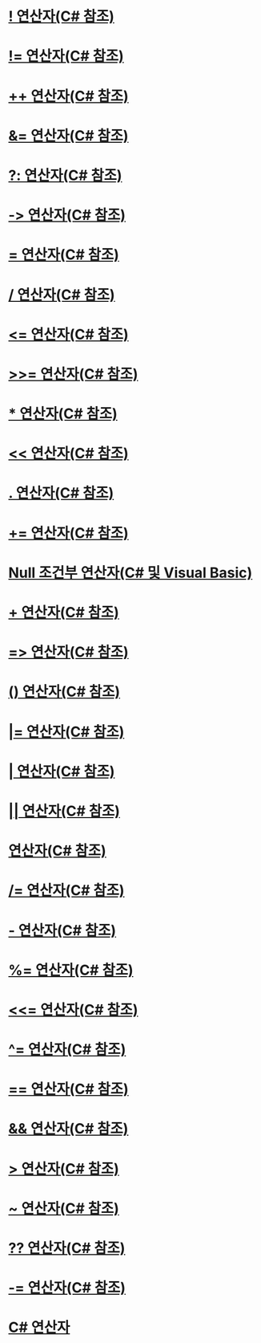# [! 연산자(C# 참조)](logical-negation-operator.md)
# [!= 연산자(C# 참조)](not-equal-operator.md)
# [++ 연산자(C# 참조)](increment-operator.md)
# [&= 연산자(C# 참조)](and-assignment-operator.md)
# [?: 연산자(C# 참조)](conditional-operator.md)
# [-> 연산자(C# 참조)](dereference-operator.md)
# [= 연산자(C# 참조)](assignment-operator.md)
# [/ 연산자(C# 참조)](division-operator.md)
# [<= 연산자(C# 참조)](less-than-equal-operator.md)
# [>>= 연산자(C# 참조)](right-shift-assignment-operator.md)
# [* 연산자(C# 참조)](multiplication-operator.md)
# [<< 연산자(C# 참조)](left-shift-operator.md)
# [. 연산자(C# 참조)](member-access-operator.md)
# [+= 연산자(C# 참조)](addition-assignment-operator.md)
# [Null 조건부 연산자(C# 및 Visual Basic)](null-conditional-operators.md)
# [+ 연산자(C# 참조)](addition-operator.md)
# [=> 연산자(C# 참조)](lambda-operator.md)
# [() 연산자(C# 참조)](invocation-operator.md)
# [|= 연산자(C# 참조)](or-assignment-operator.md)
# [| 연산자(C# 참조)](or-operator.md)
# [|| 연산자(C# 참조)](conditional-or-operator.md)
# [연산자(C# 참조)](index-operator.md)
# [/= 연산자(C# 참조)](subtraction-assignment-operator.md)
# [- 연산자(C# 참조)](subtraction-operator.md)
# [%= 연산자(C# 참조)](modulus-assignment-operator.md)
# [<<= 연산자(C# 참조)](left-shift-assignment-operator.md)
# [^= 연산자(C# 참조)](xor-assignment-operator.md)
# [== 연산자(C# 참조)](equality-comparison-operator.md)
# [&& 연산자(C# 참조)](conditional-and-operator.md)
# [> 연산자(C# 참조)](greater-than-operator.md)
# [~ 연산자(C# 참조)](bitwise-complement-operator.md)
# [?? 연산자(C# 참조)](null-conditional-operator.md)
# [-= 연산자(C# 참조)](subtraction-assignment-operator-1.md)
# [C# 연산자](index.md)
